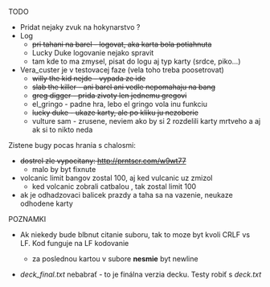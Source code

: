 TODO
* Pridat nejaky zvuk na hokynarstvo ?
* Log
    * ~~pri tahani na barel - logovat, aka karta bola potiahnuta~~
    * Lucky Duke logovanie nejako spravit
    * tam kde to ma zmysel, pisat do logu aj typ karty (srdce, piko...)
* Vera_custer je v testovacej faze (vela toho treba poosetrovat)
    * ~~willy the kid nejde - vypada ze ide~~
    * ~~slab the killer - ani barel ani vedle nepomahaju na bang~~
    * ~~greg digger - prida zivoty len jednemu gregovi~~
    * el_gringo - padne hra, lebo el gringo vola inu funkciu
    * ~~lucky duke - ukaze karty, ale po kliku ju nezoberie~~ 
    * vulture sam - zrusene, neviem ako by si 2 rozdelili karty mrtveho a aj ak si to nikto neda


Zistene bugy pocas hrania s chalosmi:
* ~~dostrel zle vypocitany: http://prntscr.com/w9wt77~~
    * malo by byt fixnute
* volcanic limit bangov zostal 100, aj ked vulcanic uz zmizol
    * ked volcanic zobrali catbalou , tak zostal limit 100
* ak je odhadzovaci balicek prazdy a taha sa na vazenie, neukaze odhodene karty



POZNAMKI
* Ak niekedy bude blbnut citanie suboru, tak to moze byt kvoli CRLF vs LF. Kod funguje na LF kodovanie
  
    * za poslednou kartou v subore **nesmie** byt newline

* *deck_final.txt* nebabrať - to je finálna verzia decku. Testy robiť s *deck.txt*

